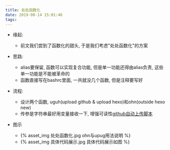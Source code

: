 ```yaml
---
title: 处处函数化
date: 2019-08-14 15:01:46
tags:
---
```

- 缘起:
    - 前文我们尝到了函数化的甜头, 于是我们考虑"处处函数化"的方案
- 思路:
    - alias要保留, 函数可以实现复合功能, 但是单一功能还得由alias负责, 这些单一功能是不能被革命的
    - 函数直接写在bashrc里面, 一共就没几个函数, 但是注释要写好
- 流程:
    - 设计两个函数, uguh(upload github & upload hexo)和ohn(outside hexo new)
    - 传参是字符串最好用变量接收一下, 增强可读性[github自动上传脚本](https://blog.csdn.net/alanzjl/article/details/50715870)

- 图示
    - {% asset_img 处处函数化.jpg ohn与upug用法说明 %}
    - {% asset_img 具体代码展示.jpg 具体代码展示如图 %}